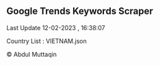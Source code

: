 

## Google Trends Keywords Scraper 
 
Last Update 12-02-2023 , 16:38:07

Country List :
VIETNAM.json



© Abdul Muttaqin 
